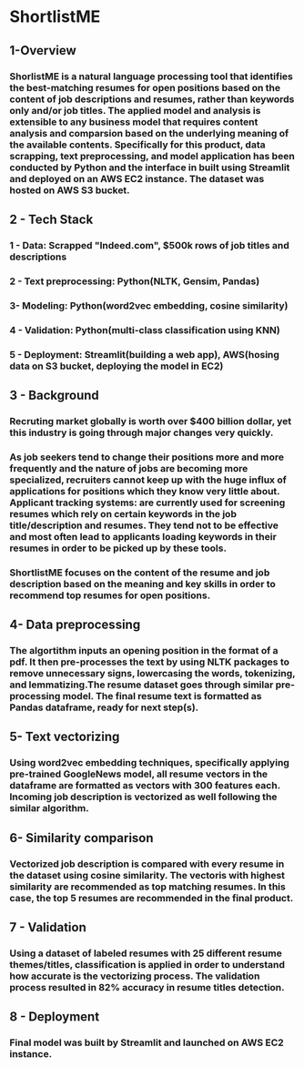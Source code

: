 # ShortlistME
## 1-Overview
### ShorlistME is a natural language processing tool that identifies the best-matching resumes for open positions based on the content of job descriptions and resumes, rather than keywords only and/or job titles. The applied model and analysis is extensible to any business model that requires content analysis and comparsion based on the underlying meaning of the available contents. Specifically for this product, data scrapping, text preprocessing, and model application has been conducted by Python and the interface in built using Streamlit and deployed on an AWS EC2 instance. The dataset was hosted on AWS S3 bucket.

## 2 - Tech Stack
### 1 - Data: Scrapped "Indeed.com", $500k rows of job titles and descriptions
### 2 - Text preprocessing: Python(NLTK, Gensim, Pandas)
### 3- Modeling: Python(word2vec embedding, cosine similarity)
### 4 - Validation: Python(multi-class classification using KNN)
### 5 - Deployment: Streamlit(building a web app), AWS(hosing data on S3 bucket, deploying the model in EC2)

## 3 - Background 
### Recruting market globally is worth over $400 billion dollar, yet this industry is going through major changes very quickly. 
### As job seekers tend to change their positions more and more frequently and the nature of jobs are becoming more specialized, recruiters cannot keep up with the huge influx of applications for positions which they know very little about. Applicant tracking systems: are currently used for screening resumes which rely on certain keywords in the job title/description and resumes. They tend not to be effective and most often lead to applicants loading keywords in their resumes in order to be picked up by these tools.
### ShortlistME focuses on the content of the resume and job description based on the meaning and key skills in order to recommend top resumes for open positions.

## 4- Data preprocessing
### The algortithm inputs an opening position in the format of a pdf. It then pre-processes the text by using NLTK packages to remove unnecessary signs, lowercasing the words, tokenizing, and lemmatizing.The resume dataset goes through similar pre-processing model. The final resume text is formatted as Pandas dataframe, ready for next step(s).

## 5- Text vectorizing
### Using word2vec embedding techniques, specifically applying pre-trained GoogleNews model, all resume vectors in the dataframe are formatted as vectors with 300 features each. Incoming job description is vectorized as well following the similar algorithm.

## 6- Similarity comparison
### Vectorized job description is compared with every resume in the dataset using cosine similarity. The vectoris with highest similarity are recommended as top matching resumes. In this case, the top 5 resumes are recommended in the final product.

## 7 - Validation
### Using a dataset of labeled resumes with 25 different resume themes/titles, classification is applied in order to understand how accurate is the vectorizing process. The validation process resulted in 82% accuracy in resume titles detection.

## 8 - Deployment
### Final model was built by Streamlit and launched on AWS EC2 instance.
